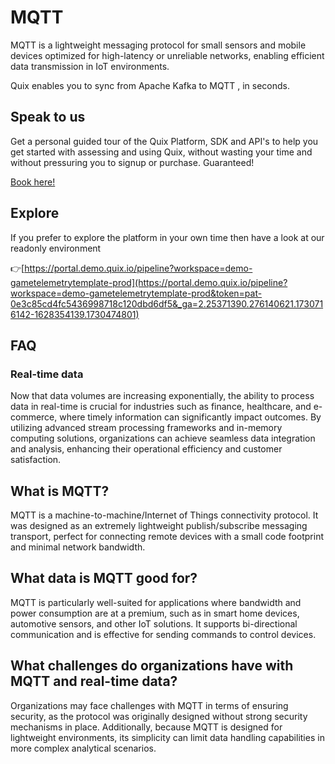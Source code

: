 <!--[tech-name]-->
# MQTT

<!--[ai-blurb-about-tech]-->
MQTT is a lightweight messaging protocol for small sensors and mobile devices optimized for high-latency or unreliable networks, enabling efficient data transmission in IoT environments.

Quix enables you to sync from Apache Kafka <span id="to_or_from">to</span> <span id="techname">MQTT</span> , in seconds.

## Speak to us

Get a personal guided tour of the Quix Platform, SDK and API's to help you get started with assessing and using Quix, without wasting your time and without pressuring you to signup or purchase. Guaranteed!

[Book here!](https://share.hsforms.com/1iW0TmZzKQMChk0lxd_tGiw4yjw2?__hstc=175542013.19c333c2ae8002be5fbc6a17a447e442.1730474801833.1730474801833.1730716142494.2&__hssc=175542013.2.1730716142494&__hsfp=3927774151)

## Explore

If you prefer to explore the platform in your own time then have a look at our readonly environment

👉[https://portal.demo.quix.io/pipeline?workspace=demo-gametelemetrytemplate-prod](https://portal.demo.quix.io/pipeline?workspace=demo-gametelemetrytemplate-prod&token=pat-0e3c85cd4fc5436998718c120dbd6df5&_ga=2.25371390.276140621.1730716142-1628354139.1730474801)

## FAQ

### Real-time data

Now that data volumes are increasing exponentially, the ability to process data in real-time is crucial for industries such as finance, healthcare, and e-commerce, where timely information can significantly impact outcomes. By utilizing advanced stream processing frameworks and in-memory computing solutions, organizations can achieve seamless data integration and analysis, enhancing their operational efficiency and customer satisfaction.

## What is <span id="techname">MQTT</span>?

<!--[tech-seo-text]-->
MQTT is a machine-to-machine/Internet of Things connectivity protocol. It was designed as an extremely lightweight publish/subscribe messaging transport, perfect for connecting remote devices with a small code footprint and minimal network bandwidth.

## What data is <span id="techname">MQTT</span> good for?

<!--[tech-data-seo-text]-->
MQTT is particularly well-suited for applications where bandwidth and power consumption are at a premium, such as in smart home devices, automotive sensors, and other IoT solutions. It supports bi-directional communication and is effective for sending commands to control devices.

## What challenges do organizations have with <span id="techname">MQTT</span> and real-time data?

<!--[tech-challenges-seo-text]-->
Organizations may face challenges with MQTT in terms of ensuring security, as the protocol was originally designed without strong security mechanisms in place. Additionally, because MQTT is designed for lightweight environments, its simplicity can limit data handling capabilities in more complex analytical scenarios.